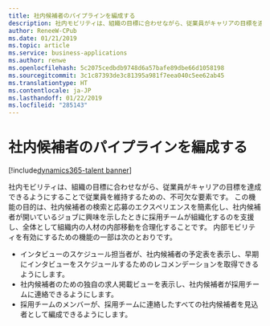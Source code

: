 ```yaml
---
title: 社内候補者のパイプラインを編成する
description: 社内モビリティは、組織の目標に合わせながら、従業員がキャリアの目標を達成できるようにすることで従業員を維持するための、不可欠な要素です。
author: ReneeW-CPub
ms.date: 01/21/2019
ms.topic: article
ms.service: business-applications
ms.author: renwe
ms.openlocfilehash: 5c2075cedbdb9748d6a57bafe89dbe66d1058198
ms.sourcegitcommit: 3c1c87393de3c81395a981f7eea040c5ee62ab45
ms.translationtype: HT
ms.contentlocale: ja-JP
ms.lasthandoff: 01/22/2019
ms.locfileid: "285143"
---
```

#  <a name="organize-internal-candidate-pipeline"></a>社内候補者のパイプラインを編成する
[!include[dynamics365-talent banner](../../includes/dynamics365-talent.md)]

社内モビリティは、組織の目標に合わせながら、従業員がキャリアの目標を達成できるようにすることで従業員を維持するための、不可欠な要素です。 この機能の目的は、社内候補者の検索と応募のエクスペリエンスを簡素化し、社内候補者が開いているジョブに興味を示したときに採用チームが組織化するのを支援し、全体として組織内の人材の内部移動を合理化することです。 内部モビリティを有効にするための機能の一部は次のとおりです。

-   インタビューのスケジュール担当者が、社内候補者の予定表を表示し、早期にインタビューをスケジュールするためのレコメンデーションを取得できるようにします。
-   社内候補者のための独自の求人掲載ビューを表示し、社内候補者が採用チームに連絡できるようにします。
-   採用チームのメンバーが、採用チームに連絡したすべての社内候補者を見込者として編成できるようにします。 
